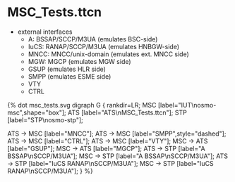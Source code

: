 # MSC_Tests.ttcn

* external interfaces
    * A: BSSAP/SCCP/M3UA (emulates BSC-side)
    * IuCS: RANAP/SCCP/M3UA (emulates HNBGW-side)
    * MNCC: MNCC/unix-domain (emulates ext. MNCC side)
    * MGW: MGCP (emulates MGW side)
    * GSUP (emulates HLR side)
    * SMPP (emulates ESME side)
    * VTY
    * CTRL

{% dot msc_tests.svg
digraph G {
  rankdir=LR;
  MSC [label="IUT\nosmo-msc",shape="box"];
  ATS [label="ATS\nMSC_Tests.ttcn"];
  STP [label="STP\nosmo-stp"];

  ATS -> MSC [label="MNCC"];
  ATS -> MSC [label="SMPP",style="dashed"];
  ATS -> MSC [label="CTRL"];
  ATS -> MSC [label="VTY"];
  MSC -> ATS [label="GSUP"];
  MSC -> ATS [label="MGCP"];
  ATS -> STP [label="A BSSAP\nSCCP/M3UA"];
  MSC -> STP [label="A BSSAP\nSCCP/M3UA"];
  ATS -> STP [label="IuCS RANAP\nSCCP/M3UA"];
  MSC -> STP [label="IuCS RANAP\nSCCP/M3UA"];
}
%}
